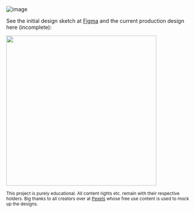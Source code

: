 ![image](https://user-images.githubusercontent.com/48943807/191544803-817105a1-8529-42cd-9aad-0842af3fb3ba.png)

See the initial design sketch at [Figma](https://www.figma.com/proto/aojSAyqTbrkbcIo2SFdRvZ/Swiftgram) and the current production design here (incomplete):

<img src="https://user-images.githubusercontent.com/48943807/192797243-59d854e0-71be-43cd-96d8-463e9204d525.png" height="400" />


<sub>This project is purely educational. All content rights etc. remain with their respective holders. Big thanks to all creators over at [Pexels](https://www.pexels.com) whose free use content is used to mock up the designs.

